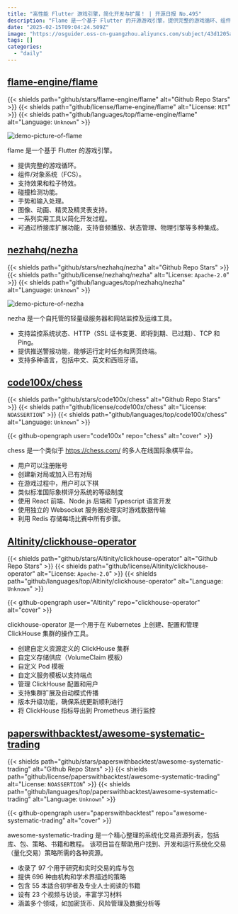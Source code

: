 ```yaml
---
title: "高性能 Flutter 游戏引擎，简化开发与扩展！ | 开源日报 No.495"
description: "Flame 是一个基于 Flutter 的开源游戏引擎，提供完整的游戏循环、组件系统、碰撞检测、手势处理、图像和动画支持，及多种开发工具，支持通过桥接库扩展功能，适用于音频、状态管理和物理引擎等集成。"
date: "2025-02-15T09:04:24.509Z"
image: "https://osguider.oss-cn-guangzhou.aliyuncs.com/subject/43d1205a8d2e992d95992685daf70d92.png"
tags: []
categories:
  - "daily"
---
```


## [flame-engine/flame](https://github.com/flame-engine/flame)

{{< shields path="github/stars/flame-engine/flame" alt="Github Repo Stars" >}} {{< shields path="github/license/flame-engine/flame" alt="License: `MIT`" >}} {{< shields path="github/languages/top/flame-engine/flame" alt="Language: `Unknown`" >}}

![demo-picture-of-flame](https://static.osguider.com/subject/github/flame-engine/flame/ec648fa0b65c68593b2534fb5b88a9a8.png)

flame 是一个基于 Flutter 的游戏引擎。

- 提供完整的游戏循环。
- 组件/对象系统（FCS）。
- 支持效果和粒子特效。
- 碰撞检测功能。
- 手势和输入处理。
- 图像、动画、精灵及精灵表支持。
- 一系列实用工具以简化开发过程。
- 可通过桥接库扩展功能，支持音频播放、状态管理、物理引擎等多种集成。
  
## [nezhahq/nezha](https://github.com/nezhahq/nezha)

{{< shields path="github/stars/nezhahq/nezha" alt="Github Repo Stars" >}} {{< shields path="github/license/nezhahq/nezha" alt="License: `Apache-2.0`" >}} {{< shields path="github/languages/top/nezhahq/nezha" alt="Language: `Unknown`" >}}

![demo-picture-of-nezha](https://static.osguider.com/subject/github/nezhahq/nezha/be51597de922ea469ba97f9e9e045031.png)

nezha 是一个自托管的轻量级服务器和网站监控及运维工具。

- 支持监控系统状态、HTTP（SSL 证书变更、即将到期、已过期）、TCP 和 Ping。
- 提供推送警报功能，能够运行定时任务和网页终端。
- 支持多种语言，包括中文、英文和西班牙语。
  
## [code100x/chess](https://github.com/code100x/chess)

{{< shields path="github/stars/code100x/chess" alt="Github Repo Stars" >}} {{< shields path="github/license/code100x/chess" alt="License: `NOASSERTION`" >}} {{< shields path="github/languages/top/code100x/chess" alt="Language: `Unknown`" >}}

{{< github-opengraph user="code100x" repo="chess" alt="cover" >}}

chess 是一个类似于 <https://chess.com/> 的多人在线国际象棋平台。

- 用户可以注册账号
- 创建新对局或加入已有对局
- 在游戏过程中，用户可以下棋
- 类似标准国际象棋评分系统的等级制度
- 使用 React 前端、Node.js 后端和 Typescript 语言开发
- 使用独立的 Websocket 服务器处理实时游戏数据传输
- 利用 Redis 存储每场比赛中所有步骤。
  
## [Altinity/clickhouse-operator](https://github.com/Altinity/clickhouse-operator)

{{< shields path="github/stars/Altinity/clickhouse-operator" alt="Github Repo Stars" >}} {{< shields path="github/license/Altinity/clickhouse-operator" alt="License: `Apache-2.0`" >}} {{< shields path="github/languages/top/Altinity/clickhouse-operator" alt="Language: `Unknown`" >}}

{{< github-opengraph user="Altinity" repo="clickhouse-operator" alt="cover" >}}

clickhouse-operator 是一个用于在 Kubernetes 上创建、配置和管理 ClickHouse 集群的操作工具。

- 创建自定义资源定义的 ClickHouse 集群
- 自定义存储供应（VolumeClaim 模板）
- 自定义 Pod 模板
- 自定义服务模板以支持端点
- 管理 ClickHouse 配置和用户
- 支持集群扩展及自动模式传播
- 版本升级功能，确保系统更新顺利进行
- 将 ClickHouse 指标导出到 Prometheus 进行监控
  
## [paperswithbacktest/awesome-systematic-trading](https://github.com/paperswithbacktest/awesome-systematic-trading)

{{< shields path="github/stars/paperswithbacktest/awesome-systematic-trading" alt="Github Repo Stars" >}} {{< shields path="github/license/paperswithbacktest/awesome-systematic-trading" alt="License: `NOASSERTION`" >}} {{< shields path="github/languages/top/paperswithbacktest/awesome-systematic-trading" alt="Language: `Unknown`" >}}

{{< github-opengraph user="paperswithbacktest" repo="awesome-systematic-trading" alt="cover" >}}

awesome-systematic-trading 是一个精心整理的系统化交易资源列表，包括库、包、策略、书籍和教程。
该项目旨在帮助用户找到、开发和运行系统化交易（量化交易）策略所需的各种资源。

- 收录了 97 个用于研究和实时交易的库与包
- 提供 696 种由机构和学术界描述的策略
- 包含 55 本适合初学者及专业人士阅读的书籍
- 设有 23 个视频与访谈，丰富学习材料
- 涵盖多个领域，如加密货币、风险管理及数据分析等
  
